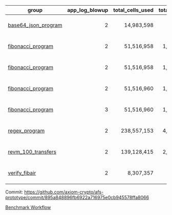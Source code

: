 | group | app_log_blowup | total_cells_used | total_cycles | total_proof_time_ms | agg_log_blowup | total_cells_used_leaf_agg | total_cycles_leaf_agg | total_proof_time_ms_leaf_agg | instance | alloc |
|---|---|---|---|---|---|---|---|---|---|---|
| [ base64_json_program ](https://github.com/axiom-crypto/afs-prototype/blob/gh-pages/benchmarks/individual/base64_json-2-2-64cpu-linux-arm64-mimalloc.md) | <div style='text-align: right'>2</div> | <div style='text-align: right'>14,983,598</div> | <div style='text-align: right'>217,310</div> | <span style="color: green">(-4.0 [-0.1%])</span> <div style='text-align: right'>2,696.0</div> | <div style='text-align: right'>2</div> | <span style="color: green">(-27,310 [-0.0%])</span> <div style='text-align: right'>293,119,628</div> | <span style="color: green">(-2,576 [-0.0%])</span> <div style='text-align: right'>6,744,637</div> | <span style="color: red">(+205.0 [+0.5%])</span> <div style='text-align: right'>39,188.0</div> | 64cpu-linux-arm64 | mimalloc |
| [ fibonacci_program ](https://github.com/axiom-crypto/afs-prototype/blob/gh-pages/benchmarks/individual/fibonacci-2-2-64cpu-linux-arm64-jemalloc.md) | <div style='text-align: right'>2</div> | <div style='text-align: right'>51,516,958</div> | <div style='text-align: right'>1,500,219</div> | <span style="color: green">(-48.0 [-0.6%])</span> <div style='text-align: right'>7,498.0</div> | <div style='text-align: right'>2</div> | <span style="color: green">(-8,900 [-0.0%])</span> <div style='text-align: right'>143,308,660</div> | <span style="color: green">(-674 [-0.0%])</span> <div style='text-align: right'>3,502,276</div> | <span style="color: green">(-162.0 [-0.8%])</span> <div style='text-align: right'>21,057.0</div> | 64cpu-linux-arm64 | jemalloc |
| [ fibonacci_program ](https://github.com/axiom-crypto/afs-prototype/blob/gh-pages/benchmarks/individual/fibonacci-2-2-64cpu-linux-arm64-mimalloc.md) | <div style='text-align: right'>2</div> | <div style='text-align: right'>51,516,958</div> | <div style='text-align: right'>1,500,219</div> | <span style="color: green">(-30.0 [-0.4%])</span> <div style='text-align: right'>7,076.0</div> | <div style='text-align: right'>2</div> | <div style='text-align: right'>143,305,160</div> | <div style='text-align: right'>3,501,852</div> | <span style="color: red">(+107.0 [+0.5%])</span> <div style='text-align: right'>19,577.0</div> | 64cpu-linux-arm64 | mimalloc |
| [ fibonacci_program ](https://github.com/axiom-crypto/afs-prototype/blob/gh-pages/benchmarks/individual/fibonacci-2-2-64cpu-linux-x64-jemalloc.md) | <div style='text-align: right'>2</div> | <div style='text-align: right'>51,516,960</div> | <div style='text-align: right'>1,500,219</div> | <span style="color: red">(+284.0 [+3.9%])</span> <div style='text-align: right'>7,521.0</div> | <div style='text-align: right'>2</div> | <span style="color: red">(+7,850 [+0.0%])</span> <div style='text-align: right'>143,320,980</div> | <span style="color: red">(+681 [+0.0%])</span> <div style='text-align: right'>3,503,147</div> | <span style="color: red">(+560.0 [+2.8%])</span> <div style='text-align: right'>20,374.0</div> | 64cpu-linux-x64 | jemalloc |
| [ fibonacci_program ](https://github.com/axiom-crypto/afs-prototype/blob/gh-pages/benchmarks/individual/fibonacci-3-3-64cpu-linux-x64-jemalloc.md) | <div style='text-align: right'>3</div> | <div style='text-align: right'>51,516,960</div> | <div style='text-align: right'>1,500,219</div> | <span style="color: green">(-12.0 [-0.1%])</span> <div style='text-align: right'>9,898.0</div> | <div style='text-align: right'>3</div> | <div style='text-align: right'>98,061,621</div> | <div style='text-align: right'>2,454,981</div> | <span style="color: red">(+594.0 [+3.3%])</span> <div style='text-align: right'>18,784.0</div> | 64cpu-linux-x64 | jemalloc |
| [ regex_program ](https://github.com/axiom-crypto/afs-prototype/blob/gh-pages/benchmarks/individual/regex-2-2-64cpu-linux-arm64-mimalloc.md) | <div style='text-align: right'>2</div> | <div style='text-align: right'>238,557,153</div> | <div style='text-align: right'>4,181,201</div> | <span style="color: red">(+245.0 [+0.9%])</span> <div style='text-align: right'>28,765.0</div> | <div style='text-align: right'>2</div> | <span style="color: red">(+10,650 [+0.0%])</span> <div style='text-align: right'>314,387,211</div> | <span style="color: red">(+1,113 [+0.0%])</span> <div style='text-align: right'>7,301,045</div> | <span style="color: red">(+11.0 [+0.0%])</span> <div style='text-align: right'>40,420.0</div> | 64cpu-linux-arm64 | mimalloc |
| [ revm_100_transfers ](https://github.com/axiom-crypto/afs-prototype/blob/gh-pages/benchmarks/individual/revm_transfer-2-2-64cpu-linux-arm64-mimalloc.md) | <div style='text-align: right'>2</div> | <div style='text-align: right'>139,128,415</div> | <div style='text-align: right'>2,329,938</div> | <span style="color: green">(-182.0 [-1.1%])</span> <div style='text-align: right'>15,838.0</div> | - | - | - | - | 64cpu-linux-arm64 | mimalloc |
| [ verify_fibair ](https://github.com/axiom-crypto/afs-prototype/blob/gh-pages/benchmarks/individual/verify_fibair-2-2-64cpu-linux-arm64-mimalloc.md) | <div style='text-align: right'>2</div> | <div style='text-align: right'>8,307,357</div> | <div style='text-align: right'>199,267</div> | <span style="color: red">(+7.0 [+0.4%])</span> <div style='text-align: right'>1,612.0</div> | - | - | - | - | 64cpu-linux-arm64 | mimalloc |

Commit: https://github.com/axiom-crypto/afs-prototype/commit/895a848896fb6922a716975e0cb945578ffa8066

[Benchmark Workflow](https://github.com/axiom-crypto/afs-prototype/actions/runs/11923319453)
